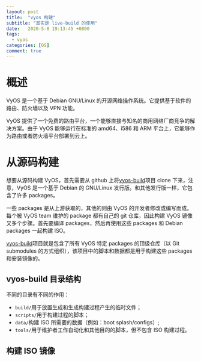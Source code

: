 ```yaml
---
layout: post
title:  "vyos 构建"
subtitle: "其实是 live-build 的使用"
date:   2020-5-8 19:13:45 +0800
tags:
  - vyos
categories: [OS]
comment: true
---
```


# 概述

VyOS 是一个基于 Debian GNU/Linux 的开源网络操作系统。它提供基于软件的路由、防火墙以及 VPN 功能。

VyOS 提供了一个免费的路由平台，一个能够直接与知名的商用网络厂商竞争的解决方案。由于 VyOS 能够运行在标准的 amd64、i586 和 ARM 平台上，它能够作为路由或者防火墙平台部署到云上。

# 从源码构建

想要从源码构建 VyOS，首先需要从 github 上将[vyos-build](https://github.com/vyos/vyos-build)项目 clone 下来，注意，VyOS 是一个基于 Debian 的 GNU/Linux 发行版。和其他发行版一样，它包含了许多 packages。

一些 packages 是从上游获取的，其他的则由 VyOS 的开发者修改或编写而成。每个被 VyOS team 维护的 package 都有自己的 git 仓库，因此构建 VyOS 镜像又多个步骤。首先要编译 packages，然后再使用这些 packages 和 Debian packages 一起构建 ISO。

[vyos-build](https://github.com/vyos/vyos-build)项目就是包含了所有 VyOS 特定 packages 的顶级仓库（以 Git submodules 的方式组织），该项目中的脚本和数据都是用于构建这些 packages 和安装镜像的。

## vyos-build 目录结构

不同的目录有不同的作用：

- `build/`用于放置生成和生成构建过程产生的临时文件；
- `scripts/`用于构建过程的脚本；
- `data/`构建 ISO 所需要的数据（例如：boot splash/configs）;
- `tools/`用于维护者工作自动化和其他目的的脚本，但不包含 ISO 构建过程。

## 构建 ISO 镜像

